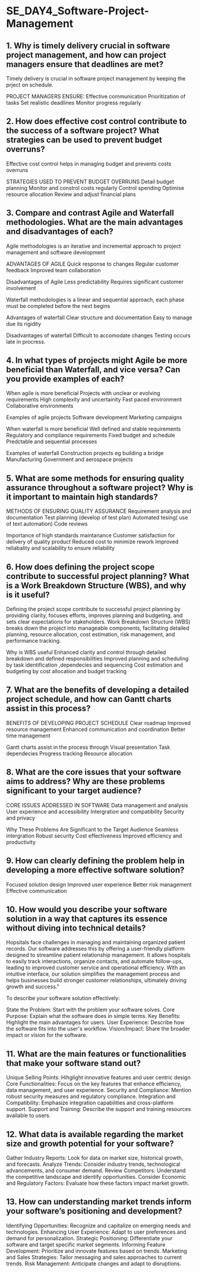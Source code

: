 # SE_DAY4_Software-Project-Management
## 1. Why is timely delivery crucial in software project management, and how can project managers ensure that deadlines are met?
Timely delivery is crucial in software project management by keeping the prject on schedule.

PROJECT MANAGERS ENSURE:
Effective communication
Prioritization of tasks
Set realistic deadlines
Monitor progress regularly

## 2. How does effective cost control contribute to the success of a software project? What strategies can be used to prevent budget overruns?
Effective cost control helps in managing budget and prevents costs overruns

STRATEGIES USED TO PREVENT BUDGET OVERRUNS
Detail budget planning
Monitor and constrol costs regularly
Control spending
Optimise resource allocation
Review and adjust financial plans

## 3. Compare and contrast Agile and Waterfall methodologies. What are the main advantages and disadvantages of each?
Agile methodologies is an iterative and incremental approach to project management and software development

ADVANTAGES OF AGILE 
Quick response to changes
Regular customer feedback
Improved team collaboration

Disadvantages of Agile
Less predictability
Requires significant customer involvement

Waterfall methodologies is a linear and sequential approach, each phase must be completed before the next begins

Advantages of waterfall
Clear structure and documentation
Easy to manage due its rigidity

Disadvantages of waterfall
Difficult to accomodate changes
Testing occurs late in procress.

## 4. In what types of projects might Agile be more beneficial than Waterfall, and vice versa? Can you provide examples of each?
When agile is more beneficial
Projects with unclear or evolving requirements
High complexity and uncertainity
Fast paced environment
Collaborative environments

Examples of agile projects
Software development
Marketing campaigns

When waterfall is more beneficial
Well defined and stable requirements
Regulatory and compliance requirements
Fixed budget and schedule
Predctable and sequential processes

Examples of waterfall
Construction projects eg building a bridge
Manufacturing 
Government and aerospace projects

## 5. What are some methods for ensuring quality assurance throughout a software project? Why is it important to maintain high standards?
METHODS OF ENSURING QUALITY ASSURANCE
Requirement analysis and documentation
Test planning (develop of test plan)
Automated tesing( use of text automation)
Code reviews

Importance of high standards maintanance
Customer satisfaction for delivery of quality product
Reduced cost to minimize rework
Improved reliabality and scalability to ensure reliability

## 6. How does defining the project scope contribute to successful project planning? What is a Work Breakdown Structure (WBS), and why is it useful?
Defining the project scope contribute to successful project planning by providing clarity, focuses efforts, improves planning and budgeting, and sets clear expectations for stakeholders.
Work Breakdown Structure (WBS) breaks down the project into manageable components, facilitating detailed planning, resource allocation, cost estimation, risk management, and performance tracking.

Why is WBS useful
Enhanced clarity and control through detailed breakdown and defined responsibilities
Improved planning and scheduling by task identification ,dependecies and sequencing
Cost estimation and budgeting by cost allocation and budget tracking

## 7. What are the benefits of developing a detailed project schedule, and how can Gantt charts assist in this process?
BENEFITS OF DEVELOPING PROJECT SCHEDULE
Clear roadmap
Improved resource management
Enhanced communication and coordination
Better time management

Gantt charts assist in the process through
Visual presentation
Task dependecies
Progress tracking
Resource allocation

## 8. What are the core issues that your software aims to address? Why are these problems significant to your target audience?
CORE ISSUES ADDRESSED IN SOFTWARE
Data management and analysis
User experience and accessibility
Intergration and compatibility
Security and privacy

Why These Problems Are Significant to the Target Audience
Seamless intergration
Robust security
Cost effectiveness
Improved efficiency and productivity


## 9. How can clearly defining the problem help in developing a more effective software solution?
Focused solution design 
Improved user experience
Better risk management
Effective communication

## 10. How would you describe your software solution in a way that captures its essence without diving into technical details?
Hopsitals face challenges in managing and maintaining organized patient records. Our software addresses this by offering a user-friendly platform designed to streamline patient relationship management. It allows hospitals to easily track interactions, organize contacts, and automate follow-ups, leading to improved customer service and operational efficiency. With an intuitive interface, our solution simplifies the management process and helps businesses build stronger customer relationships, ultimately driving growth and success."

To describe your software solution effectively:

State the Problem: Start with the problem your software solves.
Core Purpose: Explain what the software does in simple terms.
Key Benefits: Highlight the main advantages for users.
User Experience: Describe how the software fits into the user's workflow.
Vision/Impact: Share the broader impact or vision for the software.

## 11. What are the main features or functionalities that make your software stand out?
Unique Selling Points: Hihglight innovative features and user centric design
Core Functionalities: Focus on the key features that enhance efficiency, data management, and user experience.
Security and Compliance: Mention robust security measures and regulatory compliance.
Integration and Compatibility: Emphasize integration capabilities and cross-platform support.
Support and Training: Describe the support and training resources available to users.

## 12. What data is available regarding the market size and growth potential for your software?
Gather Industry Reports: Look for data on market size, historical growth, and forecasts.
Analyze Trends: Consider industry trends, technological advancements, and consumer demand.
Review Competitors: Understand the competitive landscape and identify opportunities.
Consider Economic and Regulatory Factors: Evaluate how these factors impact market growth.

## 13. How can understanding market trends inform your software’s positioning and development?
Identifying Opportunities: Recognize and capitalize on emerging needs and technologies.
Enhancing User Experience: Adapt to user preferences and demand for personalization.
Strategic Positioning: Differentiate your software and target specific market segments.
Informing Feature Development: Prioritize and innovate features based on trends.
Marketing and Sales Strategies: Tailor messaging and sales approaches to current trends.
Risk Management: Anticipate changes and adapt to disruptions.
